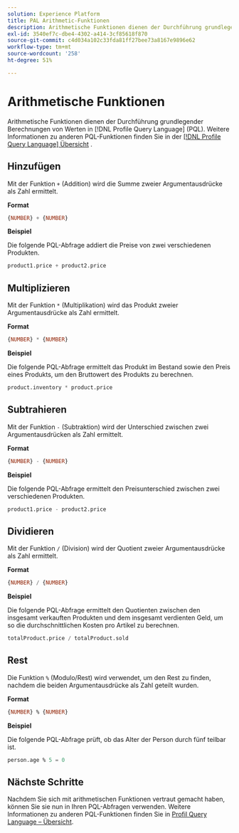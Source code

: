 ```yaml
---
solution: Experience Platform
title: PAL Arithmetic-Funktionen
description: Arithmetische Funktionen dienen der Durchführung grundlegender Berechnungen von Werten in Profile Query Language (PQL).
exl-id: 3540ef7c-dbe4-4302-a414-3cf85618f870
source-git-commit: c4d034a102c33fda81ff27bee73a8167e9896e62
workflow-type: tm+mt
source-wordcount: '258'
ht-degree: 51%

---
```


# Arithmetische Funktionen

Arithmetische Funktionen dienen der Durchführung grundlegender Berechnungen von Werten in [!DNL Profile Query Language] (PQL). Weitere Informationen zu anderen PQL-Funktionen finden Sie in der [[!DNL Profile Query Language] Übersicht](./overview.md) .

## Hinzufügen

Mit der Funktion `+` (Addition) wird die Summe zweier Argumentausdrücke als Zahl ermittelt.

**Format**

```sql
{NUMBER} + {NUMBER}
```

**Beispiel**

Die folgende PQL-Abfrage addiert die Preise von zwei verschiedenen Produkten.

```sql
product1.price + product2.price
```

## Multiplizieren

Mit der Funktion `*` (Multiplikation) wird das Produkt zweier Argumentausdrücke als Zahl ermittelt.

**Format**

```sql
{NUMBER} * {NUMBER}
```

**Beispiel**

Die folgende PQL-Abfrage ermittelt das Produkt im Bestand sowie den Preis eines Produkts, um den Bruttowert des Produkts zu berechnen.

```sql
product.inventory * product.price
```

## Subtrahieren

Mit der Funktion `-` (Subtraktion) wird der Unterschied zwischen zwei Argumentausdrücken als Zahl ermittelt.

**Format**

```sql
{NUMBER} - {NUMBER}
```

**Beispiel**

Die folgende PQL-Abfrage ermittelt den Preisunterschied zwischen zwei verschiedenen Produkten.

```sql
product1.price - product2.price
```

## Dividieren

Mit der Funktion `/` (Division) wird der Quotient zweier Argumentausdrücke als Zahl ermittelt.

**Format**

```sql
{NUMBER} / {NUMBER}
```

**Beispiel**

Die folgende PQL-Abfrage ermittelt den Quotienten zwischen den insgesamt verkauften Produkten und dem insgesamt verdienten Geld, um so die durchschnittlichen Kosten pro Artikel zu berechnen.

```sql
totalProduct.price / totalProduct.sold
```

## Rest

Die Funktion `%` (Modulo/Rest) wird verwendet, um den Rest zu finden, nachdem die beiden Argumentausdrücke als Zahl geteilt wurden.

**Format**

```sql
{NUMBER} % {NUMBER}
```

**Beispiel**

Die folgende PQL-Abfrage prüft, ob das Alter der Person durch fünf teilbar ist.

```sql
person.age % 5 = 0
```

## Nächste Schritte

Nachdem Sie sich mit arithmetischen Funktionen vertraut gemacht haben, können Sie sie nun in Ihren PQL-Abfragen verwenden. Weitere Informationen zu anderen PQL-Funktionen finden Sie in [Profil Query Language – Übersicht](./overview.md).
